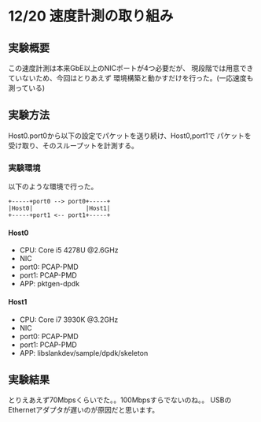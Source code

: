 


# 12/20 速度計測の取り組み

## 実験概要

この速度計測は本来GbE以上のNICポートが4つ必要だが、
現段階では用意できていないため、今回はとりあえず
環境構築と動かすだけを行った。(一応速度も測っている)


## 実験方法

Host0.port0から以下の設定でパケットを送り続け、Host0,port1で
パケットを受け取り、そのスループットを計測する。


### 実験環境

以下のような環境で行った。

```
+-----+port0 --> port0+-----+
|Host0|               |Host1|
+-----+port1 <-- port1+-----+
```

#### Host0
 - CPU: Core i5 4278U @2.6GHz
 - NIC
  - port0: PCAP-PMD
  - port1: PCAP-PMD
 - APP: pktgen-dpdk

#### Host1
 - CPU: Core i7 3930K @3.2GHz
 - NIC
  - port0: PCAP-PMD
  - port1: PCAP-PMD
 - APP: libslankdev/sample/dpdk/skeleton


## 実験結果

とりえあえず70Mbpsくらいでた。。100Mbpsすらでないのね。。
USBのEthernetアダプタが遅いのが原因だと思います。

